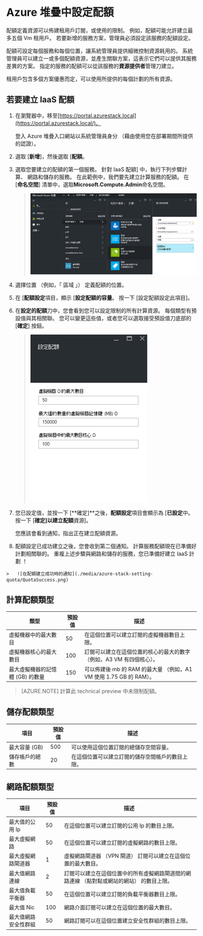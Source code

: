 <properties
    pageTitle="Azure 堆疊的配額 |Microsoft Azure"
    description="系統管理員設定來限制的最大的租用戶有權存取的資源量配額。"
    services="azure-stack"
    documentationCenter=""
    authors="mattmcg"
    manager="byronr"
    editor=""/>

<tags
    ms.service="azure-stack"
    ms.workload="na"
    ms.tgt_pltfrm="na"
    ms.devlang="na"
    ms.topic="get-started-article"
    ms.date="09/26/2016"
    ms.author="mattmcg"/>



# <a name="set-quotas-in-azure-stack"></a>Azure 堆疊中設定配額

配額定義資源可以佈建租用戶訂閱，或使用的限制。 例如，配額可能允許建立最多五個 Vm 租用戶。 若要新增的服務方案，管理員必須設定該服務的配額設定。

配額可設定每個服務和每個位置，讓系統管理員提供細微控制資源耗用的。 系統管理員可以建立一或多個配額資源，並產生關聯方案，這表示它們可以提供其服務差異的方案。 指定的服務的配額可以從該服務的**資源提供者**管理刀建立。

租用戶包含多個方案優惠而定，可以使用所提供的每個計劃的所有資源。

## <a name="to-create-an-iaas-quota"></a>若要建立 IaaS 配額

1.  在瀏覽器中，移至[https://portal.azurestack.local](https://portal.azurestack.local/)。

    登入 Azure 堆疊入口網站以系統管理員身分 （藉由使用您在部署期間所提供的認證）。

2.  選取 [**新增**]，然後選取 [**配額**。

3.  選取您要建立的配額的第一個服務。 針對 IaaS 配額] 中，執行下列步驟計算、 網路和儲存的服務。
在此範例中，我們要先建立計算服務的配額。 在 [**命名空間**] 清單中，選取**Microsoft.Compute.Admin**命名空間。

    > ![建立新的計算配額](./media/azure-stack-setting-quota/NewComputeQuota.PNG)

4.  選擇位置 （例如，「 區域 」） 定義配額的位置。

5.  在 [**配額設定**項目，顯示 [**設定配額的容量**。 按一下 [設定配額設定此項目]。

6.  在**設定的配額**刀中，您會看到您可以設定限制的所有計算資源。 每個類型有預設值與其相關聯。 您可以變更這些值，或者您可以選取接受預設值刀底部的 [**確定**] 按鈕。

    > ![設定計算配額](./media/azure-stack-setting-quota/SetQuotasBladeCompute.PNG)

7.  您已設定值，並按一下 [**確定]**之後，**配額設定**項目會顯示為 [**已設定**中。 按一下 [**確定]**以建立**配額**資源]。

    您應該會看到通知，指出正在建立配額資源。

8.   配額設定已成功建立之後，您會收到第二個通知。 計算服務配額現在已準備好計劃相關聯的。 重複上述步驟與網路和儲存的服務，您已準備好建立 IaaS 計劃 ！

    >   ![在配額建立成功時的通知](./media/azure-stack-setting-quota/QuotaSuccess.png)

## <a name="compute-quota-types"></a>計算配額類型

|**類型**                    |**預設值**| **描述**|
|--------------------------- | ------------------------------------|------------------------------------------------------------------|
|虛擬機器中的最大數目   |50|在這個位置可以建立訂閱的虛擬機器數目上限。 |
|虛擬機器核心的最大數目              |100|訂閱可以建立在這個位置的核心的最大的數字 （例如，A3 VM 有四個核心）。|
|最大虛擬機器的記憶體 (GB) 的數量         |150|可以佈建後 mb 的 RAM 的最大量 （例如，A1 VM 使用 1.75 GB 的 RAM）。|

> [AZURE.NOTE] 計算此 technical preview 中未限制配額。

## <a name="storage-quota-types"></a>儲存配額類型

|**項目**                           |**預設值**   |**描述**|
|---------------------------------- |------------------- |-----------------------------------------------------------|
|最大容量 (GB)              |500                 |可以使用這個位置訂閱的總儲存空間容量。|
|儲存帳戶的總數   |20                  |在這個位置可以建立訂閱的儲存空間帳戶的數目上限。|

## <a name="network-quota-types"></a>網路配額類型

|**項目**                                                   |**預設值**   |**描述**|
|----------------------------------------------------------| ------------------- |--------------------------------------------------------------------------------------------------------------------------------------------------------------------|
| 最大值的公用 Ip                         |50                  |在這個位置可以建立訂閱的公用 Ip 的數目上限。 |
| 最大虛擬網路                   |50                  |在這個位置可以建立訂閱的虛擬網路的數目上限。 |
| 最大虛擬網路閘道器           |1                   |虛擬網路閘道器 （VPN 閘道） 訂閱可以建立在這個位置的最大數目。 |
| 最大值網路連線                |2                   |訂閱可以建立在這個位置中的所有虛擬網路閘道間的網路連線 （點對點或網站的網站） 的數目上限。 |
| 最大值負載平衡器                     |50                  |在這個位置可以建立訂閱的負載平衡器數目上限。 |
| 最大值 Nic                               |100                 |網路介面訂閱可以建立在這個位置的最大數目。 |
| 最大值網路安全性群組            |50                  |網路訂閱可以在這個位置建立安全性群組的數目上限。 |

